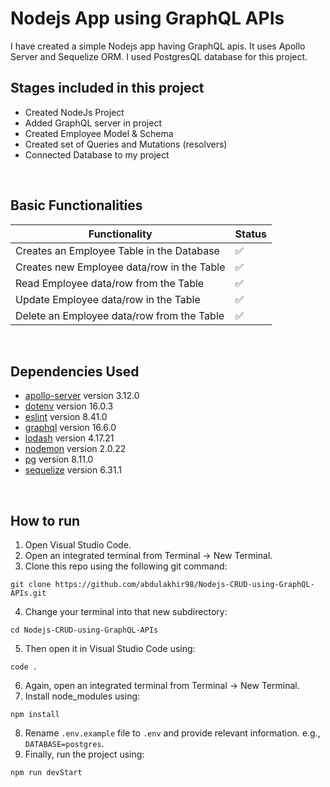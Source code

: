 # Nodejs App using GraphQL APIs

I have created a simple Nodejs app having GraphQL apis. It uses Apollo Server and Sequelize ORM. I used PostgresQL database for this project.
<br>

## Stages included in this project
- Created NodeJs Project
- Added GraphQL server in project
- Created Employee Model & Schema
- Created set of Queries and Mutations (resolvers)
- Connected Database to my project
<br>

## Basic Functionalities

| Functionality | Status |
| ---------- | --- |
| Creates an Employee Table in the Database | :white_check_mark: |
| Creates new Employee data/row in the Table | :white_check_mark: |
| Read Employee data/row from the Table | :white_check_mark: |
| Update Employee data/row in the Table | :white_check_mark: |
| Delete an Employee data/row from the Table | :white_check_mark: |
<br>

## Dependencies Used

- [apollo-server](https://www.npmjs.com/package/@apollo/server) version 3.12.0
- [dotenv](https://www.npmjs.com/package/dotenv) version 16.0.3
- [eslint](https://www.npmjs.com/package/eslint) version 8.41.0
- [graphql](https://www.npmjs.com/package/graphql) version 16.6.0
- [lodash](https://www.npmjs.com/package/lodash) version 4.17.21
- [nodemon](https://www.npmjs.com/package/nodemon) version 2.0.22
- [pg](https://www.npmjs.com/package/pg) version 8.11.0
- [sequelize](https://www.npmjs.com/package/sequelize) version 6.31.1
<br>

## How to run

1. Open Visual Studio Code.
2. Open an integrated terminal from Terminal -> New Terminal.
3. Clone this repo using the following git command:

```
git clone https://github.com/abdulakhir98/Nodejs-CRUD-using-GraphQL-APIs.git
```
4. Change your terminal into that new subdirectory:

```
cd Nodejs-CRUD-using-GraphQL-APIs
```
5. Then open it in Visual Studio Code using:

```
code .
```
6. Again, open an integrated terminal from Terminal -> New Terminal.
7. Install node_modules using:

```
npm install
```

8. Rename `.env.example` file to `.env` and provide relevant information. e.g., `DATABASE=postgres`.
9. Finally, run the project using:

```
npm run devStart
```
